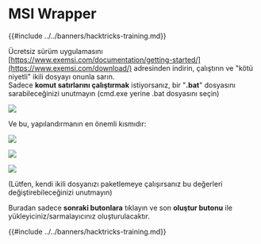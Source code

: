 # MSI Wrapper

{{#include ../../banners/hacktricks-training.md}}

Ücretsiz sürüm uygulamasını [https://www.exemsi.com/documentation/getting-started/](https://www.exemsi.com/download/) adresinden indirin, çalıştırın ve "kötü niyetli" ikili dosyayı onunla sarın.\
Sadece **komut satırlarını çalıştırmak** istiyorsanız, bir "**.bat**" dosyasını sarabileceğinizi unutmayın (cmd.exe yerine .bat dosyasını seçin)

![](<../../images/image (417).png>)

Ve bu, yapılandırmanın en önemli kısmıdır:

![](<../../images/image (312).png>)

![](<../../images/image (346).png>)

![](<../../images/image (1072).png>)

(Lütfen, kendi ikili dosyanızı paketlemeye çalışırsanız bu değerleri değiştirebileceğinizi unutmayın)

Buradan sadece **sonraki butonlara** tıklayın ve son **oluştur butonu** ile yükleyiciniz/sarmalayıcınız oluşturulacaktır. 

{{#include ../../banners/hacktricks-training.md}}

